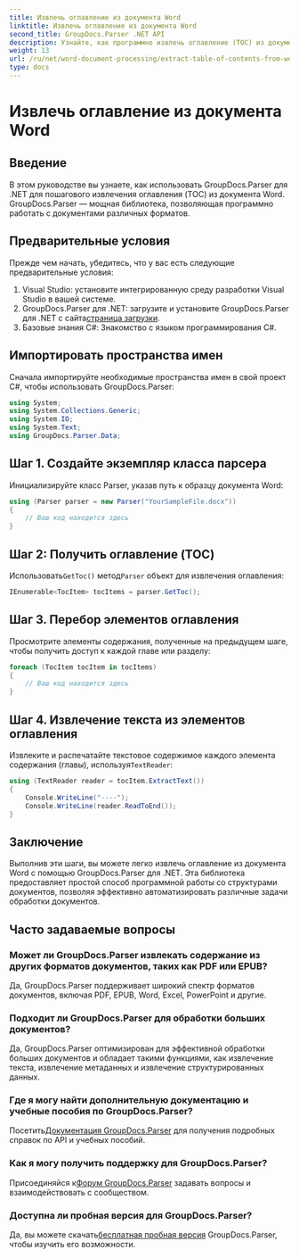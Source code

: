```yaml
---
title: Извлечь оглавление из документа Word
linktitle: Извлечь оглавление из документа Word
second_title: GroupDocs.Parser .NET API
description: Узнайте, как программно извлечь оглавление (TOC) из документов Word с помощью GroupDocs.Parser для .NET.
weight: 13
url: /ru/net/word-document-processing/extract-table-of-contents-from-word-document/
type: docs
---
```

# Извлечь оглавление из документа Word

## Введение
В этом руководстве вы узнаете, как использовать GroupDocs.Parser для .NET для пошагового извлечения оглавления (TOC) из документа Word. GroupDocs.Parser — мощная библиотека, позволяющая программно работать с документами различных форматов.
## Предварительные условия
Прежде чем начать, убедитесь, что у вас есть следующие предварительные условия:
1. Visual Studio: установите интегрированную среду разработки Visual Studio в вашей системе.
2.  GroupDocs.Parser для .NET: загрузите и установите GroupDocs.Parser для .NET с сайта[страница загрузки](https://releases.groupdocs.com/parser/net/).
3. Базовые знания C#: Знакомство с языком программирования C#.

## Импортировать пространства имен
Сначала импортируйте необходимые пространства имен в свой проект C#, чтобы использовать GroupDocs.Parser:
```csharp
using System;
using System.Collections.Generic;
using System.IO;
using System.Text;
using GroupDocs.Parser.Data;
```
## Шаг 1. Создайте экземпляр класса парсера
Инициализируйте класс Parser, указав путь к образцу документа Word:
```csharp
using (Parser parser = new Parser("YourSampleFile.docx"))
{
    // Ваш код находится здесь
}
```
## Шаг 2: Получить оглавление (TOC)
 Использовать`GetToc()` метод`Parser` объект для извлечения оглавления:
```csharp
IEnumerable<TocItem> tocItems = parser.GetToc();
```
## Шаг 3. Перебор элементов оглавления
Просмотрите элементы содержания, полученные на предыдущем шаге, чтобы получить доступ к каждой главе или разделу:
```csharp
foreach (TocItem tocItem in tocItems)
{
    // Ваш код находится здесь
}
```
## Шаг 4. Извлечение текста из элементов оглавления
 Извлеките и распечатайте текстовое содержимое каждого элемента содержания (главы), используя`TextReader`:
```csharp
using (TextReader reader = tocItem.ExtractText())
{
    Console.WriteLine("----");
    Console.WriteLine(reader.ReadToEnd());
}
```

## Заключение
Выполнив эти шаги, вы можете легко извлечь оглавление из документа Word с помощью GroupDocs.Parser для .NET. Эта библиотека предоставляет простой способ программной работы со структурами документов, позволяя эффективно автоматизировать различные задачи обработки документов.

## Часто задаваемые вопросы
### Может ли GroupDocs.Parser извлекать содержание из других форматов документов, таких как PDF или EPUB?
Да, GroupDocs.Parser поддерживает широкий спектр форматов документов, включая PDF, EPUB, Word, Excel, PowerPoint и другие.
### Подходит ли GroupDocs.Parser для обработки больших документов?
Да, GroupDocs.Parser оптимизирован для эффективной обработки больших документов и обладает такими функциями, как извлечение текста, извлечение метаданных и извлечение структурированных данных.
### Где я могу найти дополнительную документацию и учебные пособия по GroupDocs.Parser?
 Посетить[Документация GroupDocs.Parser](https://tutorials.groupdocs.com/parser/net/) для получения подробных справок по API и учебных пособий.
### Как я могу получить поддержку для GroupDocs.Parser?
 Присоединяйся к[Форум GroupDocs.Parser](https://forum.groupdocs.com/c/parser/17) задавать вопросы и взаимодействовать с сообществом.
### Доступна ли пробная версия для GroupDocs.Parser?
 Да, вы можете скачать[бесплатная пробная версия](https://releases.groupdocs.com/) GroupDocs.Parser, чтобы изучить его возможности.